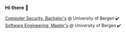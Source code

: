 ### Hi there 👋
[Computer Security, Bachelor's](https://www.uib.no/en/studies/BAMN-DSIK) @ University of Bergen ✔️  
[Software Engineering, Master's](https://www.uib.no/en/studies/MAMN-PROG) @ University of Bergen ✔️
